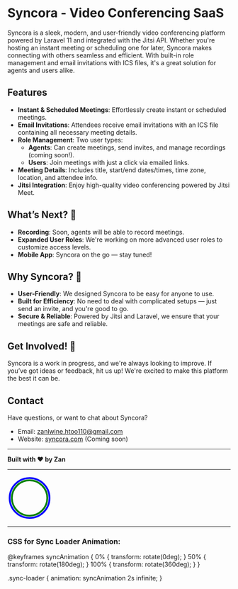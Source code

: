 # Syncora - Video Conferencing SaaS


Syncora is a sleek, modern, and user-friendly video conferencing platform powered by Laravel 11 and integrated with the Jitsi API. Whether you're hosting an instant meeting or scheduling one for later, Syncora makes connecting with others seamless and efficient. With built-in role management and email invitations with ICS files, it's a great solution for agents and users alike.

## Features

- **Instant & Scheduled Meetings**: Effortlessly create instant or scheduled meetings.
- **Email Invitations**: Attendees receive email invitations with an ICS file containing all necessary meeting details.
- **Role Management**: Two user types:
  - **Agents**: Can create meetings, send invites, and manage recordings (coming soon!).
  - **Users**: Join meetings with just a click via emailed links.
- **Meeting Details**: Includes title, start/end dates/times, time zone, location, and attendee info.
- **Jitsi Integration**: Enjoy high-quality video conferencing powered by Jitsi Meet.

## What’s Next? 🚀

- **Recording**: Soon, agents will be able to record meetings.
- **Expanded User Roles**: We're working on more advanced user roles to customize access levels.
- **Mobile App**: Syncora on the go — stay tuned!

## Why Syncora? 🤔

- **User-Friendly**: We designed Syncora to be easy for anyone to use.
- **Built for Efficiency**: No need to deal with complicated setups — just send an invite, and you're good to go.
- **Secure & Reliable**: Powered by Jitsi and Laravel, we ensure that your meetings are safe and reliable.

## Get Involved! 🌟

Syncora is a work in progress, and we're always looking to improve. If you’ve got ideas or feedback, hit us up! We're excited to make this platform the best it can be.

## Contact

Have questions, or want to chat about Syncora?

- Email: zanlwine.htoo110@gmail.com
- Website: [syncora.com](http://syncora.com) (Coming soon)

---

**Built with ❤️ by Zan**

---

<!-- Animated Sync Loader (Optional) -->
<div class="sync-loader">
   <svg xmlns="http://www.w3.org/2000/svg" width="100" height="100" viewBox="0 0 100 100">
       <circle cx="50" cy="50" r="45" stroke="blue" stroke-width="4" fill="none" />
       <circle cx="50" cy="50" r="40" stroke="green" stroke-width="4" fill="none" />
   </svg>
</div>

---

### **CSS for Sync Loader Animation:**

@keyframes syncAnimation {
    0% { transform: rotate(0deg); }
    50% { transform: rotate(180deg); }
    100% { transform: rotate(360deg); }
}

.sync-loader {
    animation: syncAnimation 2s infinite;
}
